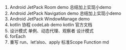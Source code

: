 1. Android JetPack Room demo 总结加上实现小demo
2.  Android JetPack Navigation demo 总结加上实现小demo
3.  Android JetPack WindowManage demo 
4. kotlin 协程 codeLab demo kotlin 官方文档
5. 设计模式 单例、动态代理、观察者 设计模式 
6. forEach 
7. 重写 run、let‘also、apply 标准Scope Function md